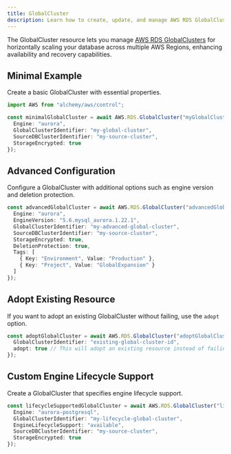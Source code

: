```yaml
---
title: GlobalCluster
description: Learn how to create, update, and manage AWS RDS GlobalClusters using Alchemy Cloud Control.
---
```


The GlobalCluster resource lets you manage [AWS RDS GlobalClusters](https://docs.aws.amazon.com/rds/latest/userguide/) for horizontally scaling your database across multiple AWS Regions, enhancing availability and recovery capabilities.

## Minimal Example

Create a basic GlobalCluster with essential properties.

```ts
import AWS from "alchemy/aws/control";

const minimalGlobalCluster = await AWS.RDS.GlobalCluster("myGlobalCluster", {
  Engine: "aurora",
  GlobalClusterIdentifier: "my-global-cluster",
  SourceDBClusterIdentifier: "my-source-cluster",
  StorageEncrypted: true
});
```

## Advanced Configuration

Configure a GlobalCluster with additional options such as engine version and deletion protection.

```ts
const advancedGlobalCluster = await AWS.RDS.GlobalCluster("advancedGlobalCluster", {
  Engine: "aurora",
  EngineVersion: "5.6.mysql_aurora.1.22.1",
  GlobalClusterIdentifier: "my-advanced-global-cluster",
  SourceDBClusterIdentifier: "my-source-cluster",
  StorageEncrypted: true,
  DeletionProtection: true,
  Tags: [
    { Key: "Environment", Value: "Production" },
    { Key: "Project", Value: "GlobalExpansion" }
  ]
});
```

## Adopt Existing Resource

If you want to adopt an existing GlobalCluster without failing, use the `adopt` option.

```ts
const adoptGlobalCluster = await AWS.RDS.GlobalCluster("adoptGlobalCluster", {
  GlobalClusterIdentifier: "existing-global-cluster-id",
  adopt: true // This will adopt an existing resource instead of failing
});
```

## Custom Engine Lifecycle Support

Create a GlobalCluster that specifies engine lifecycle support.

```ts
const lifecycleSupportedGlobalCluster = await AWS.RDS.GlobalCluster("lifecycleGlobalCluster", {
  Engine: "aurora-postgresql",
  GlobalClusterIdentifier: "my-lifecycle-global-cluster",
  EngineLifecycleSupport: "available",
  SourceDBClusterIdentifier: "my-source-cluster",
  StorageEncrypted: true
});
```